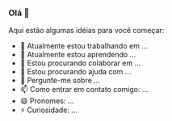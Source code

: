 ### Olá 👋

<!--
**Raggzinn/Raggzinn** é um repositório ✨ _especial_ ✨ porque seu `README.md` (este arquivo) aparece em seu perfil GitHub.
-->
Aqui estão algumas idéias para você começar:

- 🔭 Atualmente estou trabalhando em ...
- 🌱 Atualmente estou aprendendo ...
- 👯 Estou procurando colaborar em ...
- 🤔 Estou procurando ajuda com ...
- 💬 Pergunte-me sobre ...
- 📫 Como entrar em contato comigo: ...
- 😄 Pronomes: ...
- ⚡ Curiosidade: ...
